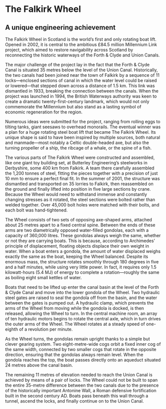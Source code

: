 # The Falkirk Wheel
## A unique engineering achievement 

The Falkirk Wheel in Scotland is the world’s first and only rotating boat lift. Opened in 2002, it is central to the ambitious £84.5 million Millennium Link project, which aimed to restore navigability across Scotland by reconnecting the historic waterways of the Forth & Clyde and Union Canals.

The major challenge of the project lay in the fact that the Forth & Clyde Canal is situated 35 metres below the level of the Union Canal. Historically, the two canals had been joined near the town of Falkirk by a sequence of 11 locks—enclosed sections of canal in which the water level could be raised or lowered—that stepped down across a distance of 1.5 km. This link was dismantled in 1933, breaking the connection between the canals. When the project was launched in 1994, the British Waterways authority was keen to create a dramatic twenty-first-century landmark, which would not only commemorate the Millennium but also stand as a lasting symbol of economic regeneration for the region.

Numerous ideas were submitted for the project, ranging from rolling eggs to tilting tanks, giant seesaws to overhead monorails. The eventual winner was a plan for a huge rotating steel boat lift that became The Falkirk Wheel. Its unique shape is said to have been inspired by multiple sources, both natural and manmade—most notably a Celtic double-headed axe, but also the turning propeller of a ship, the ribcage of a whale, or the spine of a fish.

The various parts of The Falkirk Wheel were constructed and assembled, like one giant toy building set, at Butterley Engineering’s steelworks in Derbyshire, some 400 km from Falkirk. A team there carefully assembled the 1,200 tonnes of steel, fitting the pieces together with a precision of just 10 mm to ensure a perfect final fit. In the summer of 2001, the structure was dismantled and transported on 35 lorries to Falkirk, then reassembled on the ground and finally lifted into position in five large sections by crane. Because the Wheel would need to withstand immense and constantly changing stresses as it rotated, the steel sections were bolted rather than welded together. Over 45,000 bolt holes were matched with their bolts, and each bolt was hand-tightened.

The Wheel consists of two sets of opposing axe-shaped arms, attached about 25 metres apart to a fixed central spine. Between the ends of these arms are two diametrically opposed water-filled gondolas, each with a capacity of 360,000 litres. These gondolas always weigh the same, whether or not they are carrying boats. This is because, according to Archimedes’ principle of displacement, floating objects displace their own weight in water. When a boat enters a gondola, the amount of water displaced weighs exactly the same as the boat, keeping the Wheel balanced. Despite its enormous mass, the structure rotates smoothly through 180 degrees in five and a half minutes, while using very little power. In fact, it requires only 1.5 kilowatt-hours (5.4 MJ) of energy to complete a rotation—roughly the same as boiling eight small kettles of water.

Boats that need to be lifted up enter the canal basin at the level of the Forth & Clyde Canal and move into the lower gondola of the Wheel. Two hydraulic steel gates are raised to seal the gondola off from the basin, and the water between the gates is pumped out. A hydraulic clamp, which prevents the arms of the Wheel from moving while the gondola is docked, is then released, allowing the Wheel to turn. In the central machine room, an array of ten hydraulic motors begins to rotate the central axle, which in turn drives the outer arms of the Wheel. The Wheel rotates at a steady speed of one-eighth of a revolution per minute.

As the Wheel turns, the gondolas remain upright thanks to a simple but clever gearing system. Two eight-metre-wide cogs orbit a fixed inner cog of the same width, connected by two smaller cogs that rotate in the opposite direction, ensuring that the gondolas always remain level. When the gondola reaches the top, the boat passes directly onto an aqueduct situated 24 metres above the canal basin.

The remaining 11 metres of elevation needed to reach the Union Canal is achieved by means of a pair of locks. The Wheel could not be built to span the entire 35-metre difference between the two canals due to the presence of the historically important Antonine Wall, a Roman defensive fortification built in the second century AD. Boats pass beneath this wall through a tunnel, ascend the locks, and finally continue on to the Union Canal.